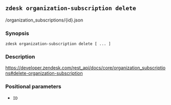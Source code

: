 ## `zdesk organization-subscription delete`

/organization_subscriptions/{id}.json

### Synopsis

    zdesk organization-subscription delete [ ... ]

### Description

https://developer.zendesk.com/rest_api/docs/core/organization_subscriptions#delete-organization-subscription

### Positional parameters

* `ID`

